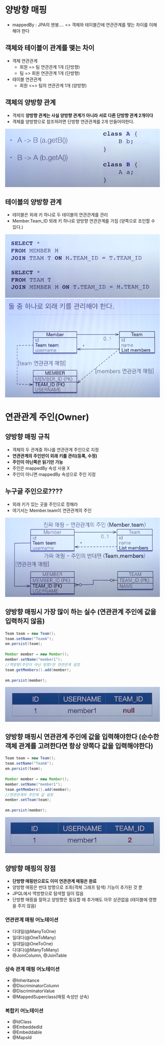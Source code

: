 # 양방향 매핑

- mappedBy : JPA의 맨붕.... => 객체와 테이블간에 연관관계를 맺는 차이를 이해해야 한다

## 객체와 테이블이 관계를 맺는 차이

- 객체 연관관계
  - 회원 => 팀 연관관계 1개 (단방향)
  - 팀 => 회원 연관관계 1개 (단뱡향)
- 테이블 연관관계
  - 회원 <=> 팀의 연관관계 1개 (양방향)

## 객체의 양방향 관계

- 객체의 **양방향 관계는 사실 양방향 관계가 아니라 서로 다른 단방향 관계 2개이다**
- 객체를 양방향으로 참조하려면 단방향 연관관계를 2개 만들어야한다.
<img src="/img/img7.png">

## 테이블의 양방향 관계

- 테이블은 외래 키 하나로 두 테이블의 연관관계를 관리
- Member.Team_ID 외래 키 하나로 양방향 연관관계를 가짐 (양쪽으로 조인할 수 있다.)
<img src="/img/img8.png">

<img src="/img/img9.png">

# 연관관계 주인(Owner)

## 양방향 매핑 규칙

- 객체의 두 관계중 하나를 연관관계 주인으로 지정
- **연관관계의 주인만이 외래 키를 관리(등록, 수정)**
- **주인이 아닌쪽은 읽기만 가능**
- 주인은 mappedBy 속성 사용 X
- 주인이 아니면 mappedBy 속성으로 주인 지정

## 누구글 주인으로????

- 외래 키가 있는 곳을 주인으로 정해라
- 여기서는 Member.team이 연관관계의 주인
<img src="/img/img10.png">

## 양방향 매핑시 가장 많이 하는 실수 (연관관계 주인에 값을 입력하지 않음)

```java
Team team = new Team();
team.setName("TeamA");
em.persist(team);

Member member = new Member();
member.setName("member1");
//역방향(주인이 아닌 방향)만 연관관계 설정
team.getMembers().add(member);

em.persist(member);
```

<img src="/img/img11.png">

## 양방향 매핑시 연관관계 주인에 값을 입력해야한다 (순수한 객체 관계를 고려한다면 항상 양쪽다 값을 입력해야한다)

```java
Team team = new Team();
team.setName("TeamA");
em.persist(team);

Member member = new Member();
member.setName("member1");
team.getMembers().add(member);
//연관관계의 주인에 값 설정
member.setTeam(team);

em.persist(member);
```

<img src="/img/img12.png">

## 양방향 매핑의 장점

- **단방향 매핑만으로도 이미 연관관계 매핑은 완료**
- 양방향 매핑은 반대 방향으로 조회(객체 그래프 탐색) 기능이 추가된 것 뿐
- JPQL에서 역방향으로 탐색할 일이 많음
- 단방향 매핑을 잘하고 양방향은 필요할 때 추가해도 아무 상관없음 (테이블에 영향을 주지 않음)

### 연관관계 매핑 어노테이션

- 다대일(@ManyToOne)
- 일대다(@OneToMany)
- 일대일(@OneToOne)
- 다대다(@ManyToMany)
- @JoinColumn, @JoinTable

### 상속 관계 매핑 어노테이션

- @Inheritance
- @DiscriminatorColumn
- @DiscriminatorValue
- @MappedSuperclass(매핑 속성만 상속)

### 복합키 어노테이션

- @IdClass
- @EmbeddedId
- @Embeddable
- @MapsId
